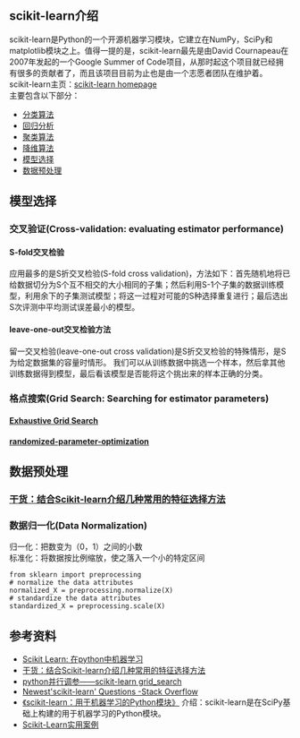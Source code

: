 ## scikit-learn介绍
scikit-learn是Python的一个开源机器学习模块，它建立在NumPy，SciPy和matplotlib模块之上。值得一提的是，scikit-learn最先是由David Cournapeau在2007年发起的一个Google Summer of Code项目，从那时起这个项目就已经拥有很多的贡献者了，而且该项目目前为止也是由一个志愿者团队在维护着。  
scikit-learn主页：[scikit-learn homepage](scikit-learn.org/dev/)   
主要包含以下部分：  

* [分类算法](http://scikit-learn.org/stable/supervised_learning.html#supervised-learning)
* [回归分析](http://scikit-learn.org/stable/supervised_learning.html#supervised-learning)
* [聚类算法](http://scikit-learn.org/stable/modules/clustering.html#clustering)
* [降维算法](http://scikit-learn.org/stable/modules/decomposition.html#decompositions)
* [模型选择](http://scikit-learn.org/stable/model_selection.html#model-selection)
* [数据预处理](http://scikit-learn.org/stable/modules/preprocessing.html#preprocessing)

## 模型选择
### 交叉验证(Cross-validation: evaluating estimator performance)
#### S-fold交叉检验
应用最多的是S折交叉检验(S-fold cross validation)，方法如下：首先随机地将已给数据切分为S个互不相交的大小相同的子集；然后利用S-1个子集的数据训练模型，利用余下的子集测试模型；将这一过程对可能的S种选择重复进行；最后选出S次评测中平均测试误差最小的模型。   
#### leave-one-out交叉检验方法
留一交叉检验(leave-one-out cross validation)是S折交叉检验的特殊情形，是S为给定数据集的容量时情形。
我们可以从训练数据中挑选一个样本，然后拿其他训练数据得到模型，最后看该模型是否能将这个挑出来的样本正确的分类。

### 格点搜索(Grid Search: Searching for estimator parameters)
#### [Exhaustive Grid Search](http://scikit-learn.org/stable/modules/grid_search.html#exhaustive-grid-search)
#### [randomized-parameter-optimization](http://scikit-learn.org/stable/modules/grid_search.html#randomized-parameter-optimization)

## 数据预处理
### [干货：结合Scikit-learn介绍几种常用的特征选择方法](http://www.tuicool.com/articles/ieUvaq)
### 数据归一化(Data Normalization)
归一化：把数变为（0，1）之间的小数  
标准化：将数据按比例缩放，使之落入一个小的特定区间  

    from sklearn import preprocessing  
    # normalize the data attributes  
    normalized_X = preprocessing.normalize(X)
    # standardize the data attributes
    standardized_X = preprocessing.scale(X)

## 参考资料 
* [Scikit Learn: 在python中机器学习](http://my.oschina.net/u/175377/blog/84420)
* [干货：结合Scikit-learn介绍几种常用的特征选择方法](http://www.tuicool.com/articles/ieUvaq)
* [python并行调参——scikit-learn grid_search](http://blog.csdn.net/abcjennifer/article/details/23884761)
* [Newest'scikit-learn' Questions -Stack Overflow](http://stackoverflow.com/questions/tagged/scikit-learn)
* [《scikit-learn：用于机器学习的Python模块》](http://scikit-learn.org/stable/documentation.html)
介绍：scikit-learn是在SciPy基础上构建的用于机器学习的Python模块。
* [Scikit-Learn实用案例](http://muxuezi.github.io/posts/1-premodel-workflow.html)
